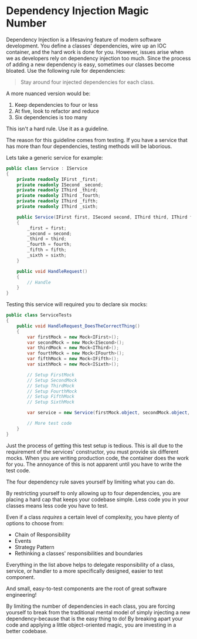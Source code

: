 # Dependency Injection Magic Number

Dependency Injection is a lifesaving feature of modern software development. You define a classes' dependencies, wire up an IOC container, and the hard work is done for you. However, issues arise when we as developers rely on dependency injection too much. Since the process of adding a new dependency is easy, sometimes our classes become bloated. Use the following rule for dependencies:

> Stay around four injected dependencies for each class.

A more nuanced version would be:

1. Keep dependencies to four or less
2. At five, look to refactor and reduce
3. Six dependencies is too many

This isn't a hard rule. Use it as a guideline.

The reason for this guideline comes from testing. If you have a service that has more than four dependencies, testing methods will be laborious.

Lets take a generic service for example:

```csharp
public class Service : IService
{
    private readonly IFirst _first;
    private readonly ISecond _second;
    private readonly IThird _third;
    private readonly IThird _fourth;
    private readonly IThird _fifth;
    private readonly IThird _sixth;

    public Service(IFirst first, ISecond second, IThird third, IThird fourth, IThird fifth, IThird sixth)
    {
        _first = first;
        _second = second;
        _third = third;
        _fourth = fourth;
        _fifth = fifth;
        _sixth = sixth;
    }

    public void HandleRequest()
    {
        // Handle
    }
}
```

Testing this service will required you to declare six mocks:

```csharp
public class ServiceTests
{
    public void HandleRequest_DoesTheCorrectThing()
    {
        var firstMock = new Mock<IFirst>();
        var secondMock = new Mock<ISecond>();
        var thirdMock = new Mock<IThird>();
        var fourthMock = new Mock<IFourth>();
        var fifthMock = new Mock<IFifth>();
        var sixthMock = new Mock<ISixth>();

        // Setup FirstMock
        // Setup SecondMock
        // Setup ThirdMock
        // Setup FourthMock
        // Setup FifthMock
        // Setup SixthMock

        var service = new Service(firstMock.object, secondMock.object, thirdMock.object, fourthMock.object, fifthMock.object, sixthMock.object);

        // More test code
    }
}
```

Just the process of getting this test setup is tedious. This is all due to the requirement of the services' constructor, you must provide six different mocks. When you are writing production code, the container does the work for you. The annoyance of this is not apparent until you have to write the test code.

The four dependency rule saves yourself by limiting what you can do.

By restricting yourself to only allowing up to four dependencies, you are placing a hard cap that keeps your codebase simple. Less code you in your classes means less code you have to test.

Even if a class *requires* a certain level of complexity, you have plenty of options to choose from:

* Chain of Responsibility
* Events
* Strategy Pattern
* Rethinking a classes' responsibilities and boundaries

Everything in the list above helps to delegate responsibility of a class, service, or handler to a more specifically designed, easier to test component.

And small, easy-to-test components are the root of great software engineering!

By limiting the number of dependencies in each class, you are forcing yourself to break from the traditional mental model of simply injecting a new dependency-because that is the easy thing to do! By breaking apart your code and applying a little object-oriented magic, you are investing in a better codebase.
